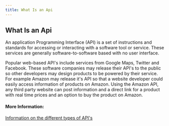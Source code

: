 ```yaml
---
title: What Is an Api
---
```

## What Is an Api

An application Programming Interface (API) is a set of instructions and standards for accessing or interacting with a software tool or service. These services are generally software-to-software based with no user interface. 

Popular web-based API's include services from Google Maps, Twitter and Facebook. These software companies may release their API's to the public so other developers may design products to be powered by their service. For example Amazon may release it's API so that a website developer could easily access information of products on Amazon. Using the Amazon API, any third party website can post information and a direct link for a product with real time prices and an option to buy the product on Amazon.

#### More Information:
[Information on the different types of API's](https://www.webopedia.com/TERM/A/API.html)
<!-- Please add any articles you think might be helpful to read before writing the article -->


